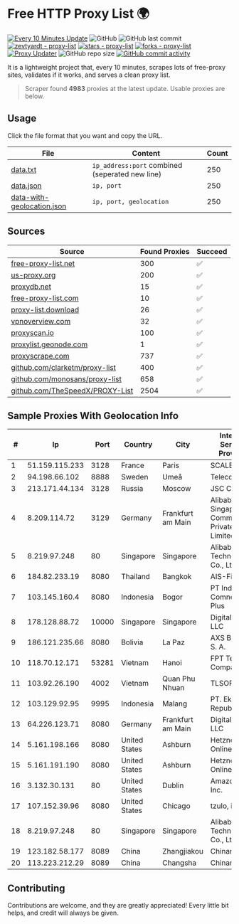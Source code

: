 
# Free HTTP Proxy List 🌍

[![Every 10 Minutes Update](https://github.com/mertguvencli/http-proxy-list/actions/workflows/main.yml/badge.svg?branch=main)](https://github.com/mertguvencli/http-proxy-list/actions/workflows/main.yml)
![GitHub](https://img.shields.io/github/license/mertguvencli/http-proxy-list)
![GitHub last commit](https://img.shields.io/github/last-commit/mertguvencli/http-proxy-list)
[![zevtyardt - proxy-list](https://img.shields.io/static/v1?label=zevtyardt&message=proxy-list&color=blue&logo=github)](https://github.com/zevtyardt/proxy-list "Go to GitHub repo")
[![stars - proxy-list](https://img.shields.io/github/stars/zevtyardt/proxy-list?style=social)](https://github.com/zevtyardt/proxy-list)
[![forks - proxy-list](https://img.shields.io/github/forks/zevtyardt/proxy-list?style=social)](https://github.com/zevtyardt/proxy-list)
[![Proxy Updater](https://github.com/zevtyardt/proxy-list/workflows/Proxy%20Updater/badge.svg)](https://github.com/zevtyardt/proxy-list/actions?query=workflow:"Proxy+Updater")
![GitHub repo size](https://img.shields.io/github/repo-size/zevtyardt/proxy-list)
[![GitHub commit activity](https://img.shields.io/github/commit-activity/m/zevtyardt/proxy-list?logo=commits)](https://github.com/zevtyardt/proxy-list/commits/main)

It is a lightweight project that, every 10 minutes, scrapes lots of free-proxy sites, validates if it works, and serves a clean proxy list.

> Scraper found **4983** proxies at the latest update. Usable proxies are below.

## Usage

Click the file format that you want and copy the URL.

|File|Content|Count|
|----|-------|-----|
|[data.txt](https://raw.githubusercontent.com/mertguvencli/http-proxy-list/main/proxy-list/data.txt)|`ip_address:port` combined (seperated new line)|250|
|[data.json](https://raw.githubusercontent.com/mertguvencli/http-proxy-list/main/proxy-list/data.json)|`ip, port`|250|
|[data-with-geolocation.json](https://raw.githubusercontent.com/mertguvencli/http-proxy-list/main/proxy-list/data-with-geolocation.json)|`ip, port, geolocation`|250|

## Sources

|Source|Found Proxies|Succeed|
|------|-------------|-------|
|[free-proxy-list.net](https://free-proxy-list.net)|300|✅|
|[us-proxy.org](https://www.us-proxy.org)|200|✅|
|[proxydb.net](http://proxydb.net)|15|✅|
|[free-proxy-list.com](https://free-proxy-list.com/?page=&port=&type%5B%5D=http&type%5B%5D=https&up_time=0&search=Search)|10|✅|
|[proxy-list.download](https://www.proxy-list.download/HTTP)|26|✅|
|[vpnoverview.com](https://vpnoverview.com/privacy/anonymous-browsing/free-proxy-servers)|32|✅|
|[proxyscan.io](https://www.proxyscan.io)|100|✅|
|[proxylist.geonode.com](https://proxylist.geonode.com/api/proxy-list?limit=300&page=1&sort_by=lastChecked&sort_type=desc&protocols=http,https)|1|✅|
|[proxyscrape.com](https://api.proxyscrape.com/v2/?request=displayproxies&protocol=http&timeout=10000&country=all&ssl=all&anonymity=all)|737|✅|
|[github.com/clarketm/proxy-list](https://raw.githubusercontent.com/clarketm/proxy-list/master/proxy-list-raw.txt)|400|✅|
|[github.com/monosans/proxy-list](https://raw.githubusercontent.com/monosans/proxy-list/main/proxies/http.txt)|658|✅|
|[github.com/TheSpeedX/PROXY-List](https://raw.githubusercontent.com/TheSpeedX/PROXY-List/master/http.txt)|2504|✅|


## Sample Proxies With Geolocation Info

|#|Ip|Port|Country|City|Internet Service Provider|
|-|--|----|-------|----|-------------------------|
|1|51.159.115.233|3128|France|Paris|SCALEWAY|
|2|94.198.66.102|8888|Sweden|Umeå|Telecom3|
|3|213.171.44.134|3128|Russia|Moscow|JSC Comcor|
|4|8.209.114.72|3129|Germany|Frankfurt am Main|Alibaba.com Singapore E-Commerce Private Limited|
|5|8.219.97.248|80|Singapore|Singapore|Alibaba (US) Technology Co., Ltd.|
|6|184.82.233.19|8080|Thailand|Bangkok|AIS-Fibre|
|7|103.145.160.4|8080|Indonesia|Bogor|PT Indonesia Comnets Plus|
|8|178.128.88.72|10000|Singapore|Singapore|DigitalOcean, LLC|
|9|186.121.235.66|8080|Bolivia|La Paz|AXS Bolivia S. A.|
|10|118.70.12.171|53281|Vietnam|Hanoi|FPT Telecom Company|
|11|103.92.26.190|4002|Vietnam|Quan Phu Nhuan|TLSOFT|
|12|103.129.92.95|9995|Indonesia|Malang|PT. Eka Mas Republik|
|13|64.226.123.71|8080|Germany|Frankfurt am Main|DigitalOcean, LLC|
|14|5.161.198.166|8080|United States|Ashburn|Hetzner Online GmbH|
|15|5.161.191.190|8080|United States|Ashburn|Hetzner Online GmbH|
|16|3.132.30.131|80|United States|Dublin|Amazon.com, Inc.|
|17|107.152.39.96|8080|United States|Chicago|tzulo, inc.|
|18|8.219.97.248|80|Singapore|Singapore|Alibaba (US) Technology Co., Ltd.|
|19|123.182.58.177|8089|China|Zhangjiakou|Chinanet|
|20|113.223.212.29|8089|China|Changsha|Chinanet|



## Contributing

Contributions are welcome, and they are greatly appreciated! Every
little bit helps, and credit will always be given.

